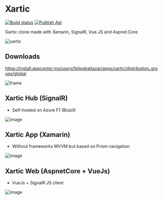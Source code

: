 # Xartic

[![Build status](https://build.appcenter.ms/v0.1/apps/bbcaac69-356b-4e9c-b5fb-c2db76292402/branches/main/badge)](https://appcenter.ms)
[![Publish Api](https://github.com/felipebaltazar/Xartic/actions/workflows/dotnet.yml/badge.svg)](https://github.com/felipebaltazar/Xartic/actions/workflows/dotnet.yml)

 Gartic clone made with Xamarin, SignalR, Vue.JS and Aspnet.Core

![xartic](https://user-images.githubusercontent.com/19656249/102704785-7f000980-425e-11eb-9e7f-1a9fc4a5ee1f.gif)

## Downloads

https://install.appcenter.ms/users/felipebaltazar/apps/xartic/distribution_groups/global

![frame](https://user-images.githubusercontent.com/19656249/102704802-c6869580-425e-11eb-8962-addc7be4cec7.png)


## Xartic Hub (SignalR)

- Self-hosted on Azure F1 (Brazil)

![image](https://user-images.githubusercontent.com/19656249/102704862-bae79e80-425f-11eb-8d7e-f8a9ba328d7a.png)


## Xartic App (Xamarin)

- Without frameworks MVVM but based on Prism navigation

![image](https://user-images.githubusercontent.com/19656249/102704546-a5707580-425b-11eb-9ee5-394b161f5e4d.png)

## Xartic Web (AspnetCore + VueJs)

- VueJs + SignalR JS client

![image](https://user-images.githubusercontent.com/19656249/102704543-9c7fa400-425b-11eb-97c8-3c351782d8f6.png)
